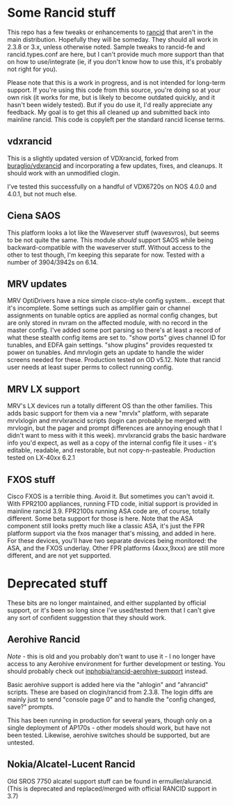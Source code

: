 # Some Rancid stuff
This repo has a few tweaks or enhancements to [rancid](http://shrubbery.net/rancid) that aren't in the main
distribution.  Hopefully they will be someday.  They should all work in 2.3.8 or 3.x,
unless otherwise noted.  Sample tweaks to rancid-fe and rancid.types.conf are here, 
but I can't provide much more support than that on how to use/integrate (ie,
if you don't know how to use this, it's probably not right for you).

Please note that this is a work in progress, and is not intended for long-term
support.  If you're using this code from this source, you're doing so at
your own risk (it works for me, but is likely to become outdated quickly,
and it hasn't been widely tested).  But if you do use it, I'd really
appreciate any feedback.
My goal is to get this all cleaned up and submitted back into mainline rancid.
This code is copyleft per the standard rancid license terms.

## vdxrancid
This is a slightly updated version of VDXrancid, forked from 
[buraglio/vdxrancid](https://github.com/buraglio/vdxrancid) and incorporating
a few updates, fixes, and cleanups.  It should work with an unmodified clogin.

I've tested this successfully on a handful of VDX6720s on NOS 4.0.0 and 4.0.1,
but not much else.

## Ciena SAOS
This platform looks a lot like the Waveserver stuff (wavesvros), but seems
to be not quite the same.  This module _should_ support SAOS while being
backward-compatible with the waveserver stuff.  Without access to the other
to test though, I'm keeping this separate for now.
Tested with a number of 3904/3942s on 6.14.

## MRV updates
MRV OptiDrivers have a nice simple cisco-style config system... except that
it's incomplete.  Some settings such as amplifier gain or channel assignments
on tunable optics are applied as normal config changes, but are only stored
in nvram on the affected module, with no record in the master config.  I've
added some port parsing so there's at least a record of what these stealth
config items are set to.  "show ports" gives channel ID for tunables, and
EDFA gain settings.  "show plugins" provides requested tx power on tunables.
And mrvlogin gets an update to handle the wider screens needed for these.
Production tested on OD v5.12.
Note that rancid user needs at least super perms to collect running config.

## MRV LX support
MRV's LX devices run a totally different OS than the other families.  This
adds basic support for them via a new "mrvlx" platform, with separate
mrvlxlogin and mrvlxrancid scripts (login can probably be merged with
mrvlogin, but the pager and prompt differences are annoying enough that
I didn't want to mess with it this week).  mrvlxrancid grabs the basic
hardware info you'd expect, as well as a copy of the internal config file
it uses - it's editable, readable, and restorable, but not copy-n-pasteable.
Production tested on LX-40xx 6.2.1

## FXOS stuff
Cisco FXOS is a terrible thing.  Avoid it.
But sometimes you can't avoid it.  With FPR2100 appliances, running FTD code,
initial support is provided in mainline rancid 3.9.  FPR2100s running ASA
code are, of course, totally different.  Some beta support for those is here.
Note that the ASA component still looks pretty much like a classic ASA, it's
just the FPR platform support via the fxos manager that's missing, and added
in here.  For these devices, you'll have two separate devices being monitored:
the ASA, and the FXOS underlay.
Other FPR platforms (4xxx,9xxx) are still more different, and are not yet
supported.


# Deprecated stuff
These bits are no longer maintained, and either supplanted by official
support, or it's been so long since I've used/tested them that I can't
give any sort of confident suggestion that they should work. 

## Aerohive Rancid
*Note* - this is old and you probably don't want to use it - I no longer have
access to any Aerohive environment for further development or testing.
You should probably check out [inphobia/rancid-aerohive-support](https://github.com/inphobia/rancid-aerohive-support) instead.

Basic aerohive support is added here via the "ahlogin" and "ahrancid"
scripts.
These are based on clogin/rancid from 2.3.8.
The login diffs are mainly just to send "console page 0" and to handle the
"config changed, save?" prompts.

This has been running in production for several years, though only
on a single deployment of AP170s - other models should work, but have
not been tested.  Likewise, aerohive switches should be supported, but are
untested.

## Nokia/Alcatel-Lucent Rancid
Old SROS 7750 alcatel support stuff can be found in ermuller/alurancid.  (This is deprecated and replaced/merged with official RANCID support in 3.7)

